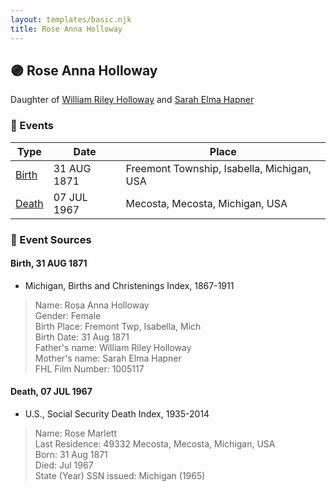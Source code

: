```yaml
---
layout: templates/basic.njk
title: Rose Anna Holloway
---
```

## 🟣 Rose Anna Holloway

Daughter of [William Riley Holloway](/people/9/90949012) and [Sarah Elma Hapner](/people/2/20173654)

### 📆 Events

Type | Date | Place
------ | ------ | ------
[Birth](#event-0) | 31 AUG 1871 | Freemont Township, Isabella, Michigan, USA
[Death](#event-1) | 07 JUL 1967 | Mecosta, Mecosta, Michigan, USA

### 📰 Event Sources

#### <a id="event-0"></a> Birth, 31 AUG 1871
* Michigan, Births and Christenings Index, 1867-1911
>   
  > Name: Rosa Anna Holloway  
  > Gender: Female  
  > Birth Place: Fremont Twp, Isabella, Mich  
  > Birth Date: 31 Aug 1871  
  > Father's name: William Riley Holloway  
  > Mother's name: Sarah Elma Hapner  
  > FHL Film Number: 1005117

#### <a id="event-1"></a> Death, 07 JUL 1967
* U.S., Social Security Death Index, 1935-2014
>   
  > Name: Rose Marlett  
  > Last Residence: 49332 Mecosta, Mecosta, Michigan, USA  
  > Born: 31 Aug 1871  
  > Died: Jul 1967  
  > State (Year) SSN issued: Michigan (1965)